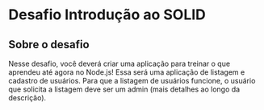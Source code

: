 # Desafio Introdução ao SOLID

## Sobre o desafio
Nesse desafio, você deverá criar uma aplicação para treinar o que aprendeu até agora no Node.js!
Essa será uma aplicação de listagem e cadastro de usuários. Para que a listagem de usuários funcione, o usuário que solicita a listagem deve ser um admin (mais detalhes ao longo da descrição).